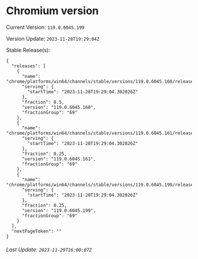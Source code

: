 # Chromium version

Current Version: `119.0.6045.199`

Version Update: `2023-11-28T19:29:04Z`

Stable Release(s):
```
{
  "releases": [
    {
      "name": "chrome/platforms/win64/channels/stable/versions/119.0.6045.160/releases/1701199744",
      "serving": {
        "startTime": "2023-11-28T19:29:04.302026Z"
      },
      "fraction": 0.5,
      "version": "119.0.6045.160",
      "fractionGroup": "69"
    },
    {
      "name": "chrome/platforms/win64/channels/stable/versions/119.0.6045.161/releases/1701199744",
      "serving": {
        "startTime": "2023-11-28T19:29:04.302026Z"
      },
      "fraction": 0.25,
      "version": "119.0.6045.161",
      "fractionGroup": "69"
    },
    {
      "name": "chrome/platforms/win64/channels/stable/versions/119.0.6045.199/releases/1701199744",
      "serving": {
        "startTime": "2023-11-28T19:29:04.302026Z"
      },
      "fraction": 0.25,
      "version": "119.0.6045.199",
      "fractionGroup": "69"
    }
  ],
  "nextPageToken": ""
}
```

###### Last Update: `2023-11-29T16:00:07Z`
        